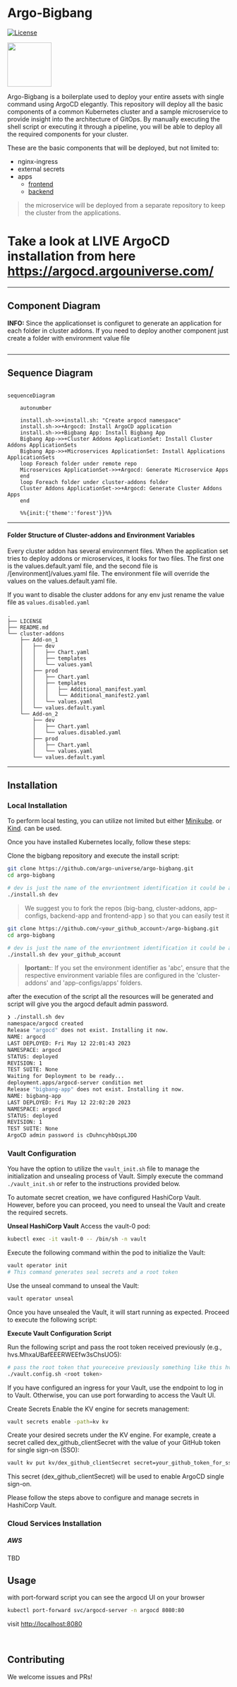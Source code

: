 # Argo-Bigbang

[![License](https://img.shields.io/badge/License-Apache%202.0-blue.svg)](https://github.com/argo-universe/argo-bigbang/blob/master/LICENSE)

<img src="https://cncf-branding.netlify.app/img/projects/argo/horizontal/color/argo-horizontal-color.png" height="100" alt="" />

Argo-Bigbang is a boilerplate used to deploy your entire assets with single command using ArgoCD elegantly. This repository will deploy all the basic components of a common Kubernetes cluster and a sample microservice to provide insight into the architecture of GitOps. By manually executing the shell script or executing it through a pipeline, you will be able to deploy all the required components for your cluster.

These are the basic components that will be deployed, but not limited to:

- nginx-ingress
- external secrets
- apps
    - [frontend](https://github.com/argo-universe/frontend-app)
    - [backend](https://github.com/argo-universe/backend-app) 

> the microservice will be deployed from a separate repository to keep the cluster from the applications.


# Take a look at  LIVE ArgoCD installation from here https://argocd.argouniverse.com/



-----

## Component Diagram

 **INFO:** Since the applicationset is configuret to generate an application for each folder in cluster addons. If you need to deploy another component just create a folder with environment value file



<img src="./assets/flow.png"  alt="" />

---

## Sequence Diagram

```mermaid

sequenceDiagram

    autonumber

    install.sh->>+install.sh: "Create argocd namespace"
    install.sh->>+Argocd: Install ArgoCD application
    install.sh->>+Bigbang App: Install Bigbang App
    Bigbang App->>+Cluster Addons ApplicationSet: Install Cluster Addons ApplicationSets
    Bigbang App->>+Microservices ApplicationSet: Install Applications ApplicationSets
    loop Foreach folder under remote repo
    Microservices ApplicationSet->>+Argocd: Generate Microservice Apps
    end
    loop Foreach folder under cluster-addons folder
    Cluster Addons ApplicationSet->>+Argocd: Generate Cluster Addons Apps
    end

    %%{init:{'theme':'forest'}}%%
```

---


#### Folder Structure of Cluster-addons and Environment Variables

Every cluster addon has several environment files. When the application set tries to deploy addons or microservices, it looks for two files. The first one is the values.default.yaml file, and the second file is /[environment]/values.yaml file. The environment file will override the values on the values.default.yaml file.

If you want to disable the cluster addons for any env just rename the value file as `values.disabled.yaml`

```
.
├── LICENSE
├── README.md
└── cluster-addons
    ├── Add-on_1
    │   ├── dev
    │   │   ├── Chart.yaml
    │   │   ├── templates
    │   │   └── values.yaml
    │   ├── prod
    │   │   ├── Chart.yaml
    │   │   ├── templates
    │   │   │   ├── Additional_manifest.yaml
    │   │   │   └── Additional_manifest2.yaml
    │   │   └── values.yaml
    │   └── values.default.yaml
    └── Add-on_2
        ├── dev
        │   ├── Chart.yaml
        │   └── values.disabled.yaml
        ├── prod
        │   ├── Chart.yaml
        │   └── values.yaml
        └── values.default.yaml
```

---
## Installation
### Local Installation

To perform local testing, you can utilize not limited but either  [Minikube](https://minikube.sigs.k8s.io/docs/start/). or [Kind](https://kind.sigs.k8s.io/docs/user/quick-start/#installation). can be used.

Once you have installed Kubernetes locally, follow these steps:

Clone the bigbang repository and execute the install script:

```bash
git clone https://github.com/argo-universe/argo-bigbang.git
cd argo-bigbang

# dev is just the name of the envriontment identification it could be anything etc. Mydev, staging or prod
./install.sh dev 
```
> We suggest you to fork the repos (big-bang, cluster-addons, app-configs, backend-app and frontend-app ) so that you can easily test it

```bash
git clone https://github.com/<your_github_account>/argo-bigbang.git
cd argo-bigbang

# dev is just the name of the envriontment identification it could be anything etc. Mydev, staging or prod
./install.sh dev your_github_account
```


> **Iportant:**: If you set the environment identifier as 'abc', ensure that the respective environment variable files are configured in the 'cluster-addons' and 'app-configs/apps' folders.

after the execution of the script all the resources will be generated and script will give you the argocd default admin password.

```bash
❯ ./install.sh dev
namespace/argocd created
Release "argocd" does not exist. Installing it now.
NAME: argocd
LAST DEPLOYED: Fri May 12 22:01:43 2023
NAMESPACE: argocd
STATUS: deployed
REVISION: 1
TEST SUITE: None
Waiting for Deployment to be ready...
deployment.apps/argocd-server condition met
Release "bigbang-app" does not exist. Installing it now.
NAME: bigbang-app
LAST DEPLOYED: Fri May 12 22:02:20 2023
NAMESPACE: argocd
STATUS: deployed
REVISION: 1
TEST SUITE: None
ArgoCD admin password is cDuhncyhbQspLJDO
```


### Vault Configuration

You have the option to utilize the `vault_init.sh` file to manage the initialization and unsealing process of Vault. Simply execute the command `./vault_init.sh` or refer to the instructions provided below.

To automate secret creation, we have configured HashiCorp Vault. However, before you can proceed, you need to unseal the Vault and create the required secrets.

**Unseal HashiCorp Vault**
Access the vault-0 pod:
```bash
kubectl exec -it vault-0 -- /bin/sh -n vault
```

Execute the following command within the pod to initialize the Vault:
```bash
vault operator init
# This command generates seal secrets and a root token
```
Use the unseal command to unseal the Vault:
```bash
vault operator unseal
```


Once you have unsealed the Vault, it will start running as expected. Proceed to execute the following script:

**Execute Vault Configuration Script**

Run the following script and pass the root token received previously (e.g., hvs.MhxaUBafEEERWEEfw3sChsUO5):
```bash
# pass the root token that youreceive previously something like this hvs.MhxaUBafEEERWEEfw3sChsUO5
./vault.config.sh <root token>
```

If you have configured an ingress for your Vault, use the endpoint to log in to Vault. Otherwise, you can use port forwarding to access the Vault UI.

Create Secrets
Enable the KV engine for secrets management:
```bash
vault secrets enable -path=kv kv
```

Create your desired secrets under the KV engine. For example, create a secret called dex_github_clientSecret with the value of your GitHub token for single sign-on (SSO):

```bash
vault kv put kv/dex_github_clientSecret secret=your_github_token_for_sso
```

This secret (dex_github_clientSecret) will be used to enable ArgoCD single sign-on.

Please follow the steps above to configure and manage secrets in HashiCorp Vault.


### Cloud Services Installation

##### AWS
TBD

## Usage
with port-forward script you can see the argocd UI on your browser

```bash 
kubectl port-forward svc/argocd-server -n argocd 8080:80
```
visit [http://localhost:8080](http://localhost:8080)

<img src="./assets/apps.png"  alt="" />
<img src="./assets/bigbang.png"  alt="" />

 
## Contributing

We welcome issues and PRs!
